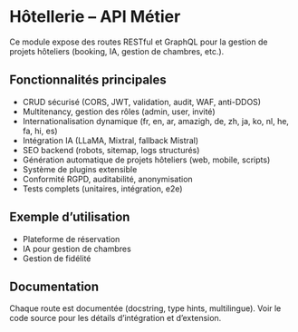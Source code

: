# Hôtellerie – API Métier

Ce module expose des routes RESTful et GraphQL pour la gestion de projets hôteliers (booking, IA, gestion de chambres, etc.).

## Fonctionnalités principales
- CRUD sécurisé (CORS, JWT, validation, audit, WAF, anti-DDOS)
- Multitenancy, gestion des rôles (admin, user, invité)
- Internationalisation dynamique (fr, en, ar, amazigh, de, zh, ja, ko, nl, he, fa, hi, es)
- Intégration IA (LLaMA, Mixtral, fallback Mistral)
- SEO backend (robots, sitemap, logs structurés)
- Génération automatique de projets hôteliers (web, mobile, scripts)
- Système de plugins extensible
- Conformité RGPD, auditabilité, anonymisation
- Tests complets (unitaires, intégration, e2e)

## Exemple d’utilisation
- Plateforme de réservation
- IA pour gestion de chambres
- Gestion de fidélité

## Documentation
Chaque route est documentée (docstring, type hints, multilingue). Voir le code source pour les détails d’intégration et d’extension.

